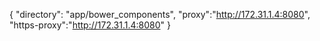 {
  "directory": "app/bower_components",
  "proxy":"http://172.31.1.4:8080",
  "https-proxy":"http://172.31.1.4:8080"
}
